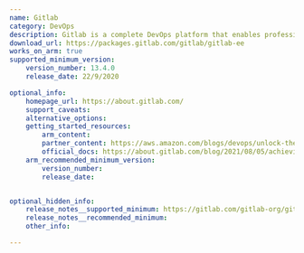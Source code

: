 ```yaml
---
name: Gitlab
category: DevOps
description: Gitlab is a complete DevOps platform that enables professionals to perform all the tasks in a project—from project planning and source code management to monitoring and security.
download_url: https://packages.gitlab.com/gitlab/gitlab-ee
works_on_arm: true
supported_minimum_version:
    version_number: 13.4.0
    release_date: 22/9/2020

optional_info:
    homepage_url: https://about.gitlab.com/
    support_caveats: 
    alternative_options:
    getting_started_resources:
        arm_content: 
        partner_content: https://aws.amazon.com/blogs/devops/unlock-the-power-of-ec2-graviton-with-gitlab-ci-cd-and-eks-runners/
        official_docs: https://about.gitlab.com/blog/2021/08/05/achieving-23-cost-savings-and-36-performance-gain-using-gitlab-and-gitlab-runner-on-arm-neoverse-based-aws-graviton2-processor/
    arm_recommended_minimum_version:
        version_number: 
        release_date:


optional_hidden_info:
    release_notes__supported_minimum: https://gitlab.com/gitlab-org/gitlab/-/releases/v13.4.0-ee
    release_notes__recommended_minimum:
    other_info: 

---
```

